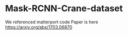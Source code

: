# Mask-RCNN-Crane-dataset

We referenced matterport code
Paper is here
https://arxiv.org/abs/1703.06870
